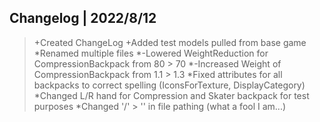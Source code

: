 ## **Changelog | 2022/8/12**

> +Created ChangeLog
> +Added test models pulled from base game
> *Renamed multiple files
> *-Lowered WeightReduction for CompressionBackpack from 80 > 70
> *-Increased Weight of CompressionBackpack from 1.1 > 1.3
> *Fixed attributes for all backpacks to correct spelling (IconsForTexture, DisplayCategory)
> *Changed L/R hand for Compression and Skater backpack for test purposes
> *Changed '/' > '\' in file pathing (what a fool I am...)
